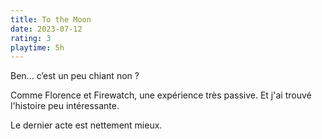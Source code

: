 ```yaml
---
title: To the Moon
date: 2023-07-12
rating: 3
playtime: 5h
---
```


Ben... c’est un peu chiant non ?

Comme Florence et Firewatch, une expérience très passive. Et j'ai trouvé l'histoire peu intéressante.

Le dernier acte est nettement mieux.
